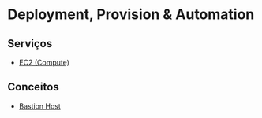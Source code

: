 # Deployment, Provision & Automation

## Serviços

- [EC2 (Compute)](./EC2/README.md)

## Conceitos

- [Bastion Host](./Bastion_Host/README.md)